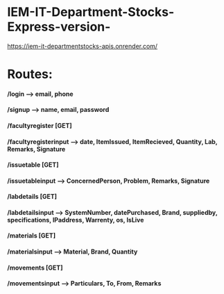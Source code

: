 # IEM-IT-Department-Stocks-Express-version-
https://iem-it-departmentstocks-apis.onrender.com/

# Routes:
#### /login --> email, phone
#### /signup --> name, email, password
#### /facultyregister [GET]
#### /facultyregisterinput --> date, ItemIssued, ItemRecieved, Quantity, Lab, Remarks, Signature
#### /issuetable [GET]
#### /issuetableinput --> ConcernedPerson, Problem, Remarks, Signature
#### /labdetails [GET]
#### /labdetailsinput --> SystemNumber, datePurchased, Brand, suppliedby, specifications, IPaddress, Warrenty, os, IsLive
#### /materials  [GET]
#### /materialsinput --> Material, Brand, Quantity
#### /movements  [GET]
#### /movementsinput --> Particulars, To, From, Remarks


